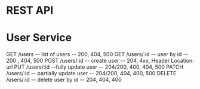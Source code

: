 # REST API

# User Service

GET /users -- list of users -- 200, 404, 500
GET /users/:id -- user by id -- 200 , 404, 500
POST /users/:id -- create user -- 204, 4xx, Header Location: url
PUT /users/:id --fully update user -- 204/200, 400, 404, 500
PATCH /users/:id -- partially update user -- 204/200, 404, 400, 500
DELETE /users/:id -- delete user by id -- 204, 404, 400